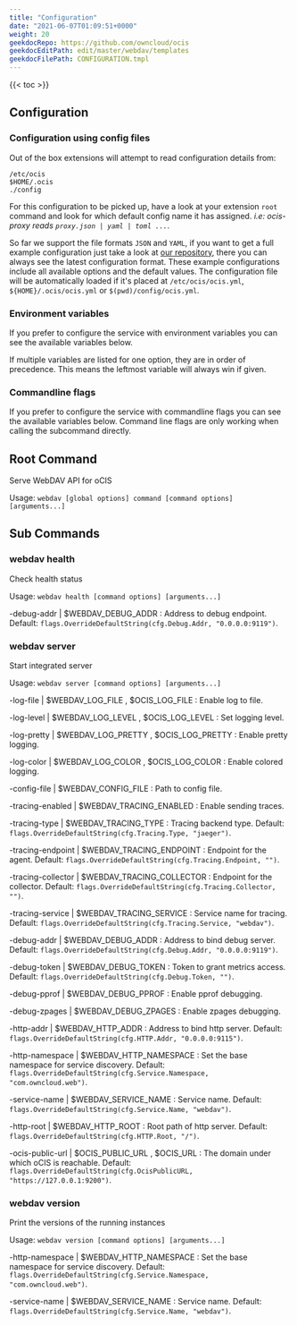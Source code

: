 ```yaml
---
title: "Configuration"
date: "2021-06-07T01:09:51+0000"
weight: 20
geekdocRepo: https://github.com/owncloud/ocis
geekdocEditPath: edit/master/webdav/templates
geekdocFilePath: CONFIGURATION.tmpl
---
```


{{< toc >}}

## Configuration

### Configuration using config files

Out of the box extensions will attempt to read configuration details from:

```console
/etc/ocis
$HOME/.ocis
./config
```

For this configuration to be picked up, have a look at your extension `root` command and look for which default config name it has assigned. *i.e: ocis-proxy reads `proxy.json | yaml | toml ...`*.

So far we support the file formats `JSON` and `YAML`, if you want to get a full example configuration just take a look at [our repository](https://github.com/owncloud/ocis/tree/master/webdav/config), there you can always see the latest configuration format. These example configurations include all available options and the default values. The configuration file will be automatically loaded if it's placed at `/etc/ocis/ocis.yml`, `${HOME}/.ocis/ocis.yml` or `$(pwd)/config/ocis.yml`.

### Environment variables

If you prefer to configure the service with environment variables you can see the available variables below.

If multiple variables are listed for one option, they are in order of precedence. This means the leftmost variable will always win if given.

### Commandline flags

If you prefer to configure the service with commandline flags you can see the available variables below. Command line flags are only working when calling the subcommand directly.

## Root Command

Serve WebDAV API for oCIS

Usage: `webdav [global options] command [command options] [arguments...]`

## Sub Commands

### webdav health

Check health status

Usage: `webdav health [command options] [arguments...]`

-debug-addr |  $WEBDAV_DEBUG_ADDR
: Address to debug endpoint. Default: `flags.OverrideDefaultString(cfg.Debug.Addr, "0.0.0.0:9119")`.

### webdav server

Start integrated server

Usage: `webdav server [command options] [arguments...]`

-log-file |  $WEBDAV_LOG_FILE , $OCIS_LOG_FILE
: Enable log to file.

-log-level |  $WEBDAV_LOG_LEVEL , $OCIS_LOG_LEVEL
: Set logging level.

-log-pretty |  $WEBDAV_LOG_PRETTY , $OCIS_LOG_PRETTY
: Enable pretty logging.

-log-color |  $WEBDAV_LOG_COLOR , $OCIS_LOG_COLOR
: Enable colored logging.

-config-file |  $WEBDAV_CONFIG_FILE
: Path to config file.

-tracing-enabled |  $WEBDAV_TRACING_ENABLED
: Enable sending traces.

-tracing-type |  $WEBDAV_TRACING_TYPE
: Tracing backend type. Default: `flags.OverrideDefaultString(cfg.Tracing.Type, "jaeger")`.

-tracing-endpoint |  $WEBDAV_TRACING_ENDPOINT
: Endpoint for the agent. Default: `flags.OverrideDefaultString(cfg.Tracing.Endpoint, "")`.

-tracing-collector |  $WEBDAV_TRACING_COLLECTOR
: Endpoint for the collector. Default: `flags.OverrideDefaultString(cfg.Tracing.Collector, "")`.

-tracing-service |  $WEBDAV_TRACING_SERVICE
: Service name for tracing. Default: `flags.OverrideDefaultString(cfg.Tracing.Service, "webdav")`.

-debug-addr |  $WEBDAV_DEBUG_ADDR
: Address to bind debug server. Default: `flags.OverrideDefaultString(cfg.Debug.Addr, "0.0.0.0:9119")`.

-debug-token |  $WEBDAV_DEBUG_TOKEN
: Token to grant metrics access. Default: `flags.OverrideDefaultString(cfg.Debug.Token, "")`.

-debug-pprof |  $WEBDAV_DEBUG_PPROF
: Enable pprof debugging.

-debug-zpages |  $WEBDAV_DEBUG_ZPAGES
: Enable zpages debugging.

-http-addr |  $WEBDAV_HTTP_ADDR
: Address to bind http server. Default: `flags.OverrideDefaultString(cfg.HTTP.Addr, "0.0.0.0:9115")`.

-http-namespace |  $WEBDAV_HTTP_NAMESPACE
: Set the base namespace for service discovery. Default: `flags.OverrideDefaultString(cfg.Service.Namespace, "com.owncloud.web")`.

-service-name |  $WEBDAV_SERVICE_NAME
: Service name. Default: `flags.OverrideDefaultString(cfg.Service.Name, "webdav")`.

-http-root |  $WEBDAV_HTTP_ROOT
: Root path of http server. Default: `flags.OverrideDefaultString(cfg.HTTP.Root, "/")`.

-ocis-public-url |  $OCIS_PUBLIC_URL , $OCIS_URL
: The domain under which oCIS is reachable. Default: `flags.OverrideDefaultString(cfg.OcisPublicURL, "https://127.0.0.1:9200")`.

### webdav version

Print the versions of the running instances

Usage: `webdav version [command options] [arguments...]`

-http-namespace |  $WEBDAV_HTTP_NAMESPACE
: Set the base namespace for service discovery. Default: `flags.OverrideDefaultString(cfg.Service.Namespace, "com.owncloud.web")`.

-service-name |  $WEBDAV_SERVICE_NAME
: Service name. Default: `flags.OverrideDefaultString(cfg.Service.Name, "webdav")`.

